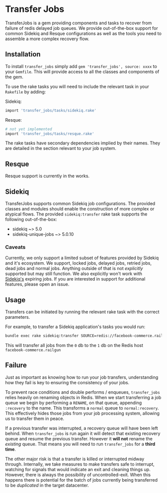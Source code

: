 # Transfer Jobs

TransferJobs is a gem providing components and tasks to recover from failure of redis delayed job queues. We provide out-of-the-box support for common Sidekiq and Resque configurations as well as the tools you need to assemble a more complex recovery flow.

## Installation

To install `transfer_jobs` simply add `gem 'transfer_jobs', source: xxxx` to your `Gemfile`. This will provide access to all the classes and components of the gem.

To use the rake tasks you will need to include the relevant task in your `Rakefile` by adding:

Sidekiq:
```rake
import 'transfer_jobs/tasks/sidekiq.rake'

```

Resque:
```rake
# not yet implemented
import 'transfer_jobs/tasks/resque.rake'

```

The rake tasks have secondary dependencies implied by their names. They are detailed in the section relevant to your job system.

## Resque

Resque support is currently in the works.

## Sidekiq

TransferJobs supports common Sidekiq job configurations. The provided classes and modules should enable the construction of more complex or atypical flows. The provided `sidekiq:transfer` rake task supports the following out-of-the-box:

- sidekiq ~> 5.0
- sidekiq-unique-jobs ~> 5.0.10

### Caveats

Currently, we only support a limited subset of features provided by Sidekiq and it's ecosystem. We support, locked jobs, delayed jobs, retried jobs, dead jobs and normal jobs. Anything outside of that is not _explicitly_ supported but may still function. We also explicitly won't work with [Sidekiq's](https://github.com/mperham/sidekiq/wiki/Pro-Expiring-Jobs) expiring jobs. If you are interested in support for additional features, please open an issue.

## Usage

Transfers can be initiated by running the relevant rake task with the correct parameters.

For example, to transfer a Sidekiq application's tasks you would run:

```bash
bundle exec rake sidekiq:transfer SOURCE=redis://facebook-commerce.railgun/0 SOURCE=redis://facebook-commerce.railgun/1
```

This will transfer all jobs from the `0` db to the `1` db on the Redis host `facebook-commerce.railgun`

## Failure

Just as important as knowing how to run your job transfers, understanding how they fail is key to ensuring the consistency of your jobs.

To prevent race conditions and double performs / enqueues, `transfer_jobs` relies heavily on renaming objects in Redis. When we start transferring a job queue we begin by performing a `RENAME`, on that queue, appending `:recovery` to the name. This transforms a `normal` queue to `normal:recovery`. This effectively hides those jobs from your job processing system, allowing us to transfer them in peace.

If a previous transfer was interrupted, a recovery queue will have been left behind. When `transfer_jobs` is run again it will detect that existing recovery queue and resume the previous transfer. However it **will not** rename the _existing_ queue. That means you will need to run `transfer_jobs` for a **third time**.

The other major risk is that a transfer is killed or interrupted midway through. Internally, we take measures to make transfers safe to interrupt, watching for signals that would indicate an exit and cleaning things up. However, there is always the possibility of uncontrolled-exit. When this happens there is potential for the batch of jobs currently being transferred to be _duplicated_ in the target datacenter.


